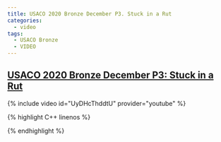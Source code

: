 ```yaml
---
title: USACO 2020 Bronze December P3. Stuck in a Rut
categories:
  - video
tags:
  - USACO Bronze
  - VIDEO
---
```


## [USACO 2020 Bronze December P3: Stuck in a Rut](http://usaco.org/index.php?page=viewproblem2&cpid=1061)  

{% include video id="UyDHcThddtU" provider="youtube" %}


{% highlight C++ linenos %}

{% endhighlight %}  
